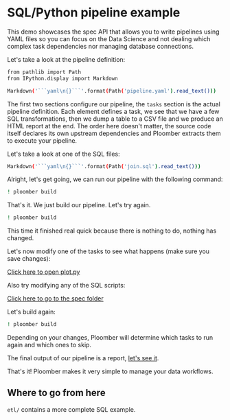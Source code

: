 # SQL/Python pipeline example

This demo showcases the spec API that allows you to write pipelines using YAML files so you can focus on the Data Science and not dealing which complex task dependencies nor managing database connections.

Let's take a look at the pipeline definition:

```sh
from pathlib import Path
from IPython.display import Markdown

Markdown('```yaml\n{}```'.format(Path('pipeline.yaml').read_text()))
```

The first two sections configure our pipeline, the `tasks` section is the actual pipeline definition. Each element defines a task, we see that we have a few SQL transformations, then we dump a table to a CSV file and we produce an HTML report at the end. The order here doesn't matter, the source code itself declares its own upstream dependencies and Ploomber extracts them to execute your pipeline.

Let's take a look at one of the SQL files:

```sh
Markdown('```yaml\n{}```'.format(Path('join.sql').read_text()))
```

Alright, let's get going, we can run our pipeline with the following command:

```sh
! ploomber build
```
That's it. We just build our pipeline. Let's try again.

```sh
! ploomber build
```

This time it finished real quick because there is nothing to do, nothing has changed.

Let's now modify one of the tasks to see what happens (make sure you save changes):

[Click here to open plot.py](plot.py)

Also try modifying any of the SQL scripts:

[Click here to go to the spec folder](.)

Let's build again:

```sh
! ploomber build
```

Depending on your changes, Ploomber will determine which tasks to run again and which ones to skip.

The final output of our pipeline is a report, [let's see it](output/plot.html).

That's it! Ploomber makes it very simple to manage your data workflows.


## Where to go from here

`etl/` contains a more complete SQL example.
